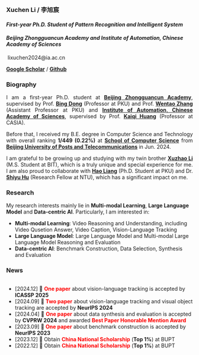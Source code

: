 <!DOCTYPE html>
<html lang="en">
<head>
    <meta charset="utf-8">
    <link
        href='https://fonts.googleapis.com/css?family=Roboto:400,500,400italic,300italic,300,500italic,700,700italic,900,900italic'
        rel='stylesheet' type='text/css'>
    <link rel="stylesheet" href="assets/css/bootstrap.min.css">
    <link rel="stylesheet" href="assets/css/font-awesome/css/font-awesome.min.css">
    <link rel="stylesheet" href="assets/css/main.css">
</head>

<body>
    <div class="container">
        <div class="row">
            <div class='row'>
                <div class='col-xs-9'>
                    <br>
                    <h3>
                        <strong>Xuchen Li / <font face="楷体">李旭宸</font></strong>
                    </h3>
                    <div class='staff'>
                        <p style="text-align:justify">
                        <h4><em>First-year Ph.D. Student of Pattern Recognition and Intelligent System</em></h4>
                        <h4><em>Beijing Zhongguancun Academy and Institute of Automation, Chinese
                                Academy of Sciences</em></h4>
                        </p>
                    </div>
                    <p><i class="fa fa-envelope"></i>&nbsp;lixuchen2024@ia.ac.cn</p>
                    <p><i class="fa fa-university"></i> <b><a
                                href="https://scholar.google.com/citations?hl=en-US&user=9zHkraUAAAAJ"
                                target="_blank">Google
                                Scholar</a></b>&nbsp;/&nbsp;<b><a href="https://github.com/Xuchen-Li"
                                target="_blank">Github</a></b>
                    </p>
                </div>
            </div>
        <h3>
            <strong>Biography</strong>
        </h3>
        <div class='researchInt'>
            <p style="text-align:justify">
                I am a first-year Ph.D. student at <b><a href="http://bjzgca.bjedu.cn/">Beijing Zhongguancun
                        Academy</a></b>, supervised by Prof. <b><a
                        href="http://faculty.bicmr.pku.edu.cn/~dongbin/">Bing Dong</a></b> (Professor at PKU) and
                Prof. <b><a href="https://zwt233.github.io/">Wentao Zhang</a></b> (Assistant Professor at PKU) and
                <b><a href="http://www.ia.cas.cn/">Institute of Automation, Chinese Academy of Sciences</a></b>,
                supervised by Prof. <b><a href="https://people.ucas.ac.cn/~huangkaiqi">Kaiqi Huang</a></b>
                (Professor at CASIA).
            </p>
            <p style="text-align:justify">
                Before that, I received my B.E. degree in Computer Science and Technology with overall ranking
                <b>1/449 (0.22%)</b> at
                <b><a href="https://scs.bupt.edu.cn/">School of Computer Science</a></b> from <b><a
                        href="https://www.bupt.edu.cn/">Beijing University of Posts and Telecommunications</a></b>
                in Jun. 2024.
            </p>
            <p style="text-align:justify">
                I am grateful to be growing up and studying with my twin brother <b><a href="">Xuzhao Li</a></b>
                (M.S. Student at BIT), which is a truly unique and special experience for me. I am also proud to
                collaborate with <b><a href="https://scholar.google.com/citations?user=HgapY3sAAAAJ&hl=en">
                        Hao Liang</a></b> (Ph.D. Student at PKU) and Dr. <b><a
                        href="https://huuuuusy.github.io/">Shiyu Hu</a></b> (Research Fellow at NTU), which has a
                significant impact on me.
            </p>
        </div>
        <h3>
            <strong>Research</strong>
        </h3>
        My research interests mainly lie in <b>Multi-modal Learning</b>, <b>Large Language Model</b> and
        <b>Data-centric AI</b>. Particularly, I am interested in:
        <ul>
            <p style="text-align:justify">
                <li><b>Multi-modal Learning</b>: Video Reasoning and Understanding, including Video Qusetion
                    Answer, Video Caption, Vision-Language Tracking</li>
                <li><b>Large Language Model</b>: Large Language Model and Multi-modal Large Language Model
                    Reasoning and Evaluation</li>
                <li><b>Data-centric AI</b>: Benchmark Construction, Data Selection, Synthesis and Evaluation
                </li>
            </p>
        </ul>
        <h3>
            <strong>News</strong>
        </h3>
        <div class='news' style="max-height: 300px; overflow-y: auto;">
            <ul>
                <li>[2024.12] 🎉 <font color="red"><b>One paper</b></font> about vision-language tracking is
                    accepted by <strong>ICASSP 2025</strong>
                </li>
                <li>[2024.09] 🎉 <font color="red"><b>Two paper</b></font> about vision-language tracking and visual
                    object tracking are accepted by <strong>NeurIPS 2024</strong>
                </li>
                <li>[2024.04] 🎉 <font color="red"><b>One paper</b></font> about data synthesis and
                    evaluation is accepted by <strong>CVPRW 2024</strong> and awarded <font color="red"><b>Best
                            Paper Honorable Mention Award</b></font>
                </li>
                <li>[2023.09] 🎉 <font color="red"><b>One paper</b></font> about benchmark construction is accepted
                    by <strong>NeurIPS 2023</strong>
                </li>
                <li>[2023.12] 🎉 Obtain <font color="red"><b>China National Scholarship</b></font> (<b>Top 1%</b>)
                    at BUPT
                </li>
                <li>[2022.12] 🎉 Obtain <font color="red"><b>China National Scholarship</b></font> (<b>Top 1%</b>)
                    at BUPT
                </li>
            </ul>
        </div>

</body>

</html>